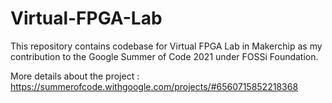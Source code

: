 # Virtual-FPGA-Lab
This repository contains codebase for Virtual FPGA Lab in Makerchip as my contribution to the Google Summer of Code 2021 under FOSSi Foundation.

More details about the project : https://summerofcode.withgoogle.com/projects/#6560715852218368
